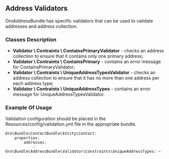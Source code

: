 ## Address Validators

OroAddressBundle has specific validators that can be used to validate addresses and address collection.

### Classes Description

* **Validator \ Contraints \ ContainsPrimaryValidator** - checks an address collection to ensure that it contains only one primary address;
* **Validator \ Contraints \ ContainsPrimary** - contains an error message for ContainsPrimaryValidator;
* **Validator \ Contraints \ UniqueAddressTypesValidator** - checks an address collection to ensure that it has no more than one address per each address type;
* **Validator \ Contraints \ UniqueAddressTypes** - contains an error message for UniqueAddressTypesValidator.

### Example Of Usage

Validation configuration should be placed in the Resources/config/validation.yml file in the appropriate bundle.

```
Oro\Bundle\ContactBundle\Entity\Contact:
    properties:
        addresses:
            - Oro\Bundle\AddressBundle\Validator\Constraints\UniqueAddressTypes: ~
```
